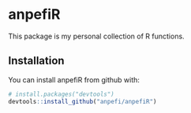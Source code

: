 # anpefiR

This package is my personal collection of R functions.

## Installation

You can install anpefiR from github with:


``` r
# install.packages("devtools")
devtools::install_github("anpefi/anpefiR")
```


